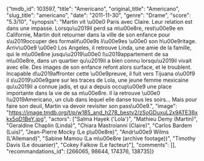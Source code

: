 {"tmdb_id": 103597, "title": "Americano", "original_title": "Americano", "slug_title": "americano", "date": "2011-11-30", "genre": "Drame", "score": "5.3/10", "synopsis": "Martin vit \u00e0 Paris avec Claire. Leur relation est dans une impasse. Lorsqu\u2019il perd sa m\u00e8re, rest\u00e9e en Californie, Martin doit retourner dans la ville de son enfance pour s\u2019occuper des formalit\u00e9s li\u00e9es \u00e0 son h\u00e9ritage. Arriv\u00e9 \u00e0 Los Angeles, il retrouve Linda, une amie de la famille, qui le m\u00e8ne jusqu\u2019\u00e0 l\u2019appartement de sa m\u00e8re, dans un quartier qu\u2019il a bien connu lorsqu\u2019il vivait avec elle. Des images de son enfance refont alors surface, et le troublent. Incapable d\u2019affronter cette \u00e9preuve, il fuit vers Tijuana o\u00f9 il s\u2019\u00e9gare sur les traces de Lola, une jeune femme mexicaine qu\u2019il a connue jadis, et qui a depuis occup\u00e9 une place importante dans la vie de sa m\u00e8re. Il la retrouve \u00e0 l\u2019Americano, un club dans lequel elle danse tous les soirs... Mais pour faire son deuil, Martin va devoir revisiter son pass\u00e9.", "image": "https://image.tmdb.org/t/p/w185_and_h278_bestv2/zSoGDuxuL2x9ATE36xkx5qD1BeY.jpg", "actors": ["Salma Hayek ('Lola')", "Mathieu Demy (Martin)", "Geraldine Chaplin (Linda)", "Chiara Mastroianni (Claire)", "Carlos Bardem (Luis)", "Jean-Pierre Mocky (Le p\u00e8re)", "Andr\u00e9 Wilms (L'Allemand)", "Sabine Mamou (La m\u00e8re (archive footage))", "Timothy Davis (Le douanier)", "Cokey Falkow (Le facteur)"], "comments": [], "recommandations_id": [266065, 98644, 174376, 138735]}